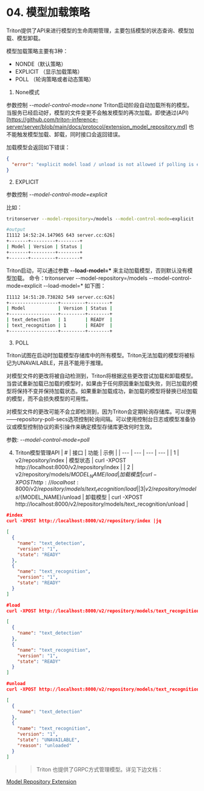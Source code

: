 # 04. 模型加载策略

Triton提供了API来进行模型的生命周期管理，主要包括模型的状态查询、模型加载、模型卸载。

模型加载策略主要有3种：
- NONDE（默认策略）
- EXPLICIT （显示加载策略）
- POLL （轮询策略或者动态策略）

1. None模式

参数控制 *--model-control-mode=none*
Triton启动阶段自动加载所有的模型。当服务已经启动好，模型的文件变更不会触发模型的再次加载。即使通过(API)[https://github.com/triton-inference-server/server/blob/main/docs/protocol/extension_model_repository.md] 也不能触发模型加载、卸载，同时接口会返回错误。

加载模型会返回如下错误：
```json
{
  "error": "explicit model load / unload is not allowed if polling is enabled"
}
```

2. EXPLICIT

参数控制 *--model-control-mode=explicit*

比如：
```bash
tritonserver --model-repository=/models --model-control-mode=explicit

#output
I1112 14:52:24.147965 643 server.cc:626] 
+-------+---------+--------+
| Model | Version | Status |
+-------+---------+--------+
+-------+---------+--------+
```

Triton启动，可以通过参数 **--load-model=\*** 来主动加载模型，否则默认没有模型加载。
命令：tritonserver --model-repository=/models --model-control-mode=explicit  --load-model=*
如下图：
```bash
I1112 14:51:20.738282 549 server.cc:626] 
+------------------+---------+--------+
| Model            | Version | Status |
+------------------+---------+--------+
| text_detection   | 1       | READY  |
| text_recognition | 1       | READY  |
+------------------+---------+--------+
```

3. POLL

Triton试图在启动时加载模型存储库中的所有模型。Triton无法加载的模型将被标记为UNAVAILABLE，并且不能用于推理。

对模型文件的更改将被自动检测到，Triton将根据这些更改尝试加载和卸载模型。当尝试重新加载已加载的模型时，如果由于任何原因重新加载失败，则已加载的模型将保持不变并保持加载状态。如果重新加载成功，新加载的模型将替换已经加载的模型，而不会损失模型的可用性。

对模型文件的更改可能不会立即检测到，因为Triton会定期轮询存储库。可以使用——repository-poll-secs选项控制轮询间隔。可以使用控制台日志或模型准备协议或模型控制协议的索引操作来确定模型存储库更改何时生效。

参数: *--model-control-mode=poll*

4. Triton模型管理API
| # | 接口 | 功能 | 示例 |
| --- | --- | --- | --- |
| 1 | v2/repository/index | 模型状态 | curl -XPOST http://localhost:8000/v2/repository/index | 
| 2 | v2/repository/models/${MODEL_NAME}/load | 加载模型 | curl -XPOST http://localhost:8000/v2/repository/models/text_recognition/load | 
| 3 | v2/repository/models/${MODEL_NAME}/unload | 卸载模型 | curl -XPOST http://localhost:8000/v2/repository/models/text_recognition/unload | 

```json
#index
curl -XPOST http://localhost:8000/v2/repository/index |jq 

[
  {
    "name": "text_detection",
    "version": "1",
    "state": "READY"
  },
  {
    "name": "text_recognition",
    "version": "1",
    "state": "READY"
  }
]

#load
curl -XPOST http://localhost:8000/v2/repository/models/text_recognition/load

[
  {
    "name": "text_detection"
  },
  {
    "name": "text_recognition",
    "version": "1",
    "state": "READY"
  }
]

#unload
curl -XPOST http://localhost:8000/v2/repository/models/text_recognition/unload

[
  {
    "name": "text_detection"
  },
  {
    "name": "text_recognition",
    "version": "1",
    "state": "UNAVAILABLE",
    "reason": "unloaded"
  }
]
```

>> Triton 也提供了GRPC方式管理模型。详见下边文档：

[Model Repository Extension](https://github.com/triton-inference-server/server/blob/main/docs/protocol/extension_model_repository.md)

<br><br>
<Vssue :title="$title" />